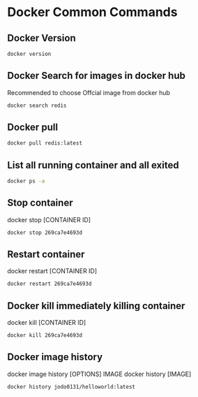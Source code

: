 # Docker Common Commands

## Docker Version
```bash
docker version
```
## Docker Search for images in docker hub
Recommended to choose Offcial image from docker hub
```bash
docker search redis
```

## Docker pull
```bash
docker pull redis:latest
```

## List all running container and all exited
```bash
docker ps -a 
```

## Stop container
docker stop [CONTAINER ID]
```bash
docker stop 269ca7e4693d
```

## Restart container
docker restart [CONTAINER ID]
```bash
docker restart 269ca7e4693d
```

## Docker kill immediately killing container
docker kill [CONTAINER ID]
```bash
docker kill 269ca7e4693d
```

## Docker image history
docker image history [OPTIONS] IMAGE
docker history [IMAGE]
```bash
docker history jodo0131/helloworld:latest
```










